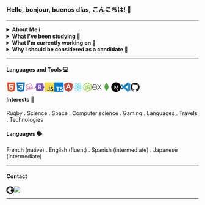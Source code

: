 ### Hello, bonjour, buenos días, こんにちは! 👋

---

<details>
  <summary> <b>About&nbsp;Me&nbsp;ℹ️&nbsp;</b></summary>
  <br/>

Currently studying web development on my own and planning on applying for my first role as a junior developer in early 2022. I started studying web development part-time, after work and during my weekends, in May 2020. And a year later, I quit my job to study web development full time.

Originally, I started out as a musician and a guitar teacher, and I played in a relatively busy rock band for 10 years. During my years in the band, I also worked in food retail, finance, customer service and sales either as a manager, a salesman or as a customer and support advisor.

After turning for good the music chapter of my life at the end of 2019, the need for a career change, creativity and learning new things led me to studying web development.
</details>
  
<details>
  <summary> <b>What I've been studying 🌱</b></summary>
  <br/>
  
At first I wanted to only focus on studying HTML, CSS, Sass and JavaScript, but the more I've been learning the more I discovered new things and developed a genuine interest for frontend and backend technologies such as React, NodeJS, APIs and the MERN stack in general. 
</details>

<details>
  <summary> <b>What I'm currently working on 🔨</b></summary>
  <br/>
  
In order to apply for my first role as a junior developer soon, I'm currently working on my own website to list all the projects I've created. I'm also building a few more MERN projects to include on my portfolio and website, and I'm hoping to finish working very soon on the social media app I've recently started building! 
</details>

<details>
  <summary> <b>Why I should be considered as a candidate 🙂</b></summary>
  <br/>

Despite not having a degree in computer science nor any professional experience in this field yet, I compensate with a lifetime training in discovering and self-learning new things as well as adapting quickly to new situations and roles, and I believe this is one of the core skills of being a developer. I also consider myself as being adaptable, determined, resilient, rigorous and details and processes oriented.

Finally, I'm used to working remotely or on site, on my own or as part of a team and I'm happy to relocate to anywhere in the UK to better suit the needs of a role.
</details>

---

#### Languages and Tools 💻

<img align="left" width="25px" src="https://github.com/devicons/devicon/blob/master/icons/html5/html5-plain.svg"/>
<img align="left" width="25px" src="https://github.com/devicons/devicon/blob/master/icons/css3/css3-plain.svg"/>
<img align="left" width="25px" src="https://github.com/devicons/devicon/blob/master/icons/sass/sass-original.svg"/>
<img align="left" width="25px" src="https://github.com/devicons/devicon/blob/master/icons/bootstrap/bootstrap-plain.svg"/>
<img align="left" width="25px" src="https://github.com/devicons/devicon/blob/master/icons/javascript/javascript-original.svg"/>
<img align="left" width="25px" src="https://github.com/devicons/devicon/blob/master/icons/typescript/typescript-plain.svg"/>
<img align="left" width="25px" src="https://github.com/devicons/devicon/blob/master/icons/angularjs/angularjs-plain.svg"/>
<img align="left" width="25px" src="https://github.com/devicons/devicon/blob/master/icons/react/react-original.svg"/>
<img align="left" width="25px" src="https://github.com/devicons/devicon/blob/master/icons/nodejs/nodejs-plain.svg"/>
<img align="left" width="25px" src="https://github.com/devicons/devicon/blob/master/icons/express/express-original.svg"/>
<img align="left" width="25px" src="https://github.com/devicons/devicon/blob/master/icons/mongodb/mongodb-plain.svg"/>
<img align="left" width="25px" src="https://github.com/devicons/devicon/blob/master/icons/nextjs/nextjs-original.svg"/>
<img align="left" width="25px" src="https://github.com/devicons/devicon/blob/master/icons/vscode/vscode-original.svg"/>
<img align="left" width="25px" src="https://github.com/devicons/devicon/blob/master/icons/github/github-original.svg"/>
<br>



#### Interests 🧠
  Rugby
  . Science
  . Space
  . Computer science
  . Gaming
  . Languages
  . Travels
  . Technologies
  <br>
 
  
#### Languages 🗣️ 
  French (native)
  . English (fluent)
  . Spanish (intermediate)
  . Japanese (intermediate)
  <br>
 
 ---

#### Contact
[<img align="left" width="20px" src="https://raw.githubusercontent.com/iconic/open-iconic/master/svg/globe.svg" />](https://my-portfolio-a4my.vercel.app/)
[<img align="left" width="20px" src="https://cdn.jsdelivr.net/npm/simple-icons@v3/icons/linkedin.svg" />](https://www.linkedin.com/in/alex-fourmy/)
<br>

---
